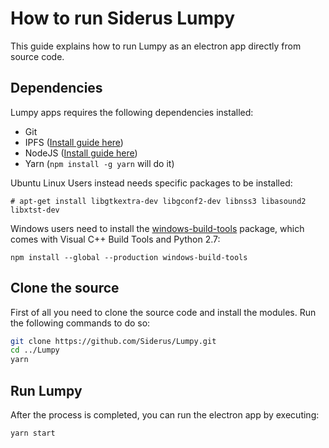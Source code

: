 # How to run Siderus Lumpy
This guide explains how to run Lumpy as an electron app directly from source code.

## Dependencies
Lumpy apps requires the following dependencies installed:

* Git
* IPFS ([Install guide here](https://ipfs.io/docs/install/))
* NodeJS ([Install guide here](https://nodejs.org/en/download/package-manager/))
* Yarn (`npm install -g yarn` will do it)

Ubuntu Linux Users instead needs specific packages to be installed:

```
# apt-get install libgtkextra-dev libgconf2-dev libnss3 libasound2 libxtst-dev
```

Windows users need to install the [windows-build-tools](https://github.com/felixrieseberg/windows-build-tools) package, which comes with
Visual C++ Build Tools and Python 2.7:

```
npm install --global --production windows-build-tools
```

## Clone the source
First of all you need to clone the source code and install
the modules. Run the following commands to do so:

```bash
git clone https://github.com/Siderus/Lumpy.git
cd ../Lumpy
yarn
```

## Run Lumpy
After the process is completed, you can run the electron app
by executing:

```
yarn start
```
